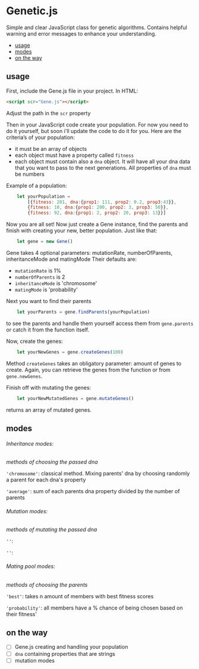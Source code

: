 # Genetic.js
Simple and clear JavaScript class for genetic algorithms. Contains helpful warning and error messages to enhance your understanding.
* [usage](#usage)
* [modes](#modes)
* [on the way](#on-the-way)

## usage
First, include the Gene.js file in your project. In HTML:
```html
<script scr="Gene.js"></script>
```
Adjust the path in the ```scr``` property

Then in your JavaScript code create your population. For now you need to do it yourself, but soon i'll update the code to do it for you.
Here are the criteria’s of your population:
- it must be an array of objects
-  each object must have a property called ```fitness``` 
- each object must contain also a ```dna``` object. It will have all your dna data that you want to pass to the next generations. All properties of ```dna``` must be numbers

Example of a population:
```js
    let yourPopulation =
        [{fitness: 201, dna:{prop1: 111, prop2: 0.2, prop3:43}}, 
        {fitness: 10, dna:{prop1: 200, prop2: 3, prop3: 50}},
        {fitness: 92, dna:{prop1: 2, prop2: 20, prop3: 13}}]
```
Now you are all set! Now just create a Gene instance, find the parents and finish with creating your new, better population. Just like that:
```js
    let gene = new Gene()
```
Gene takes 4 optional parameters: mutationRate, numberOfParents, inheritanceMode and matingMode
Their defaults are:
- ```mutationRate``` is 1%
- ```numberOfParents``` is 2
- ```inheritanceMode``` is 'chromosome' 
- ```matingMode``` is 'probability' 

Next you want to find their parents
```js
    let yourParents = gene.findParents(yourPopulation)
```
to see the parents and handle them yourself access them from ```gene.parents``` or catch it from the function itself.

Now, create the genes:
```js
    let yourNewGenes = gene.createGenes(100)
```

Method ```createGenes``` takes an obligatory parameter: amount of genes to create. Again, you can retrieve the genes from the function or from ```gene.newGenes```.

Finish off with mutating the genes:
```js
    let yourNewMutatedGenes = gene.mutateGenes()
```
returns an array of mutated genes.

## modes
###### Inheritance modes: 
*methods of choosing the passed dna*

```'chromosome'```: classical method. Mixing parents' dna by choosing randomly a parent for each dna's property

```'average'```: sum of each parents dna property divided by the number of parents

###### Mutation modes:
*methods of mutating the passed dna*

```''```: 

```''```: 

###### Mating pool modes:
*methods of choosing the parents*

```'best'```: takes n amount of members with best fitness scores

```'probability'```: all members have a % chance of being chosen based on their fitness'


## on the way
- [ ] Gene.js creating and handling your population
- [ ] ```dna``` containing properties that are strings
- [ ] mutation modes
